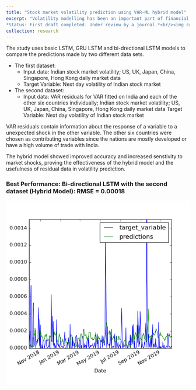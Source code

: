 ```yaml
---
title: "Stock market volatility prediction using VAR-ML hybrid model"
excerpt: "Volatility modelling has been an important part of financial modelling for a significant amount of time. Over the years GRACH model has been the go-to model for most analysts, since its explainable and robust. However, with the advent of machine learning, the accuracy of financial models has improved significantly. GARCH model usus the residual data from VAR or VECM models to capture information aboutunexpected shocks in the market. The aim of this study is to study the next-day prediction accuracy of RNNs, when the input data is the market volatiliity, as compared to, when VAR residual data is used additionally with market volatility. <br>
*Status: First draft completed. Under review by a journal.*<br/><img src='/images/data_pre.png'>"
collection: research
---
```


The study uses basic LSTM, GRU LSTM and bi-drectional LSTM models to compare the predictions made by two different data sets.
* The first dataset:
  * Input data: Indian stock market volatility; US, UK, Japan, China, Singapore, Hong Kong daily market data
  * Target Variable: Next day volatility of Indian stock market
* The second dataset:
  * Input data: VAR residuals for VAR fitted on India and each of the other six countries individually; Indian stock market volatility; US, UK, Japan, China, Singapore, Hong Kong daily market data
  Target Variable: Next day volatility of Indian stock market

VAR residuals contain information about the response of a variable to a unexpected shock in the other variable. The other six countries were chosen as contributing variables since the nations are mostly developed or have a high volume of trade with India.

The hybrid model showed improved accuracy and increased senstivity to market shocks, proving the effectiveness of the hybrid model and the usefulness of residual data in volatility prediction.

### Best Performance: Bi-directional LSTM with the second dataset (Hybrid Model): RMSE = 0.00018
![Best Performance: Bi-directional LSTM with the second dataset (Hybrid Model)](/images/bilstm.png)
